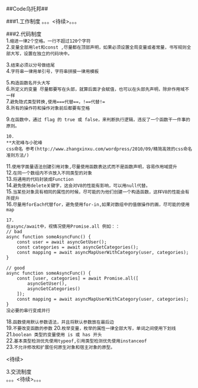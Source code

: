 
##Code乌托邦##

###1.工作制度
。。。<待续>。。。

###2.代码制度  
1.`缩进一律2个空格。一行不超过120个字符`  
2.`变量全部用let和const ,尽量都在顶部声明，如果必须设置全局变量或者常量，书写规则全部大写，设置在独立的代码块中。`    

3.`结束必须以分号做结尾`  
4.`字符串一律用单引号，字符串拼接一律用模板`  

5.`构造函数名开头大写`  
6.`所定义的变量 尽量都要写在头部，就算后面才会赋值，也可以在头部先声明，除非作用域不一样`  
7.`避免隐式类型转换,使用===代替==，!==代替!=`  
8.`所有的操作符和操作对象前后都要有空格`  


9.`在函数中，通过 flag 的 true 或 false，来判断执行逻辑，违反了一个函数干一件事的原则。`

```
10.
**大驼峰与小驼峰  
css命名 参考(http://www.zhangxinxu.com/wordpress/2010/09/精简高效的css命名准则方法/)
```
11.`使用字面量语法创建引用对象,尽量使用函数表达式而不是函数声明，容易作用域提升
`  
12.`在同一个数组内不许放入不同类型的对象`  
13.`将通用的代码封装成Function`  
14.`避免使用delete关键字，这会对V8的性能有影响，可以用null代替。`  
15.`当某些对象具有相同的属性的时候，尽可能的为他们创建一个构造函数，这样V8的性能会有所提升`  
16.`尽量用forEach代替for，避免使用for-in,如果对数组中的值做操作的画，尽可能的使用map`  

```
17.
在async/await中，视情况使用Promise.all 例如：：
// bad
async function someAsyncFunc() {
    const user = await asyncGetUser();
    const categories = await asyncGetCategories();
    const mapping = await asyncMapUserWithCategory(user, categories);
}
 
// good
async function someAsyncFunc() {
    const [user, categories] = await Promise.all([
        asyncGetUser(),
        asyncGetCategories()
    ]);
    const mapping = await asyncMapUserWithCategory(user, categories);
}
没必要的串行变成并行
```
18.`函数使用默认参数语法，并且将默认参数放在最后边`  
19.`不要改变函数的参数`
20.`枚举变量，枚举的属性一律全部大写，单词之间使用下划线`  
21.`boolean 类型的变量使用 is 或 has 开头`  
22.`基本类型检测优先使用typeof,引用类型检测优先使用instanceof`  
23.`不允许修改和扩展任何原生对象和宿主对象的原型。`

<待续>


3.交流制度  
。。。<待续>。。。